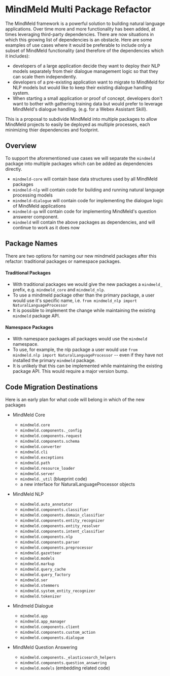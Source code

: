# MindMeld Multi Package Refactor

The MindMeld framework is a powerful solution to building natural language applications. Over time more and more functionality has been added, at times leveraging third-party dependencies. There are now situations in which this growing list of dependencies is an obstacle. Here are some examples of use cases where it would be preferable to include only a subset of MindMeld functionality (and therefore of the dependencies which it includes):

- developers of a large application decide they want to deploy their NLP models separately from their dialogue management logic so that they can scale them independently.
- developers of a pre-existing application want to migrate to MindMeld for NLP models but would like to keep their existing dialogue handling system.
- When starting a small application or proof of concept, developers don't want to bother with gathering training data but would prefer to leverage MindMeld's dialogue handling. (e.g. for a Webex Assistant Skill).

This is a proposal to subdivide MindMeld into multiple packages to allow MindMeld projects to easily be deployed as multiple processes, each minimizing thier dependencies and footprint.

## Overview

To support the aforementioned use cases we will separate the `mindmeld` package into multiple packages which can be added as dependencies directly.

- `mindmeld-core` will contain base data structures used by all MindMeld packages
- `mindmeld-nlp` will contain code for building and running natural language processing models
- `mindmeld-dialogue` will contain code for implementing the dialogue logic of MindMeld applications
- `mindmeld-qa` will contain code for implementing MindMeld's question answerer component.
- `mindmeld` will contain the above packages as dependencies, and will continue to work as it does now

## Package Names
There are two options for naming our new mindmeld packages after this refactor: traditional packages or namespace packages.

#### Traditional Packages

- With traditional packages we would give the new packages a `mindmeld_` prefix, e.g. `mindmeld_core` and `mindmeld_nlp`.
- To use a mindmeld package other than the primary package, a user would use it's specific name, i.e. `from mindmeld_nlp import NaturalLanguageProcessor`
- It is possible to implement the change while maintaining the existing `mindmeld` package API.

#### Namespace Packages

- With namespace packages all packages would use the `mindmeld` namespace.
- To use, for example, the nlp package a user would use `from mindmeld.nlp import NaturalLanguageProcessor` -- even if they have not installed the primary `mindmeld` package.
- It is unlikely that this can be implemented while maintaining the existing package API. This would require a major version bump.

## Code Migration Destinations

Here is an early plan for what code will belong in which of the new packages

- MindMeld Core
    - `mindmeld.core`
    - `mindmeld.components._config`
    - `mindmeld.components.request`
    - `mindmeld.components.schema`
    - `mindmeld.converter`
    - `mindmeld.cli`
    - `mindmeld.exceptions`
    - `mindmeld.path`
    - `mindmeld.resource_loader`
    - `mindmeld.server`
    - `mindmeld._util` (blueprint code)
    - a new interface for NaturalLanguageProcessor objects

- MindMeld NLP
    - `mindmeld.auto_annotator`
    - `mindmeld.components.classifier`
    - `mindmeld.components.domain_classifier`
    - `mindmeld.components.entity_recognizer`
    - `mindmeld.components.entity_resolver`
    - `mindmeld.components.intent_classifier`
    - `mindmeld.components.nlp`
    - `mindmeld.components.parser`
    - `mindmeld.components.preprocessor`
    - `mindmeld.gazetteer`
    - `mindmeld.models`
    - `mindmeld.markup`
    - `mindmeld.query_cache`
    - `mindmeld.query_factory`
    - `mindmeld.ser`
    - `mindmeld.stemmers`
    - `mindmeld.system_entity_recognizer`
    - `mindmeld.tokenizer`
- Mindmeld Dialogue
    - `mindmeld.app`
    - `mindmeld.app_manager`
    - `mindmeld.components.client`
    - `mindmeld.components.custom_action`
    - `mindmeld.components.dialogue`
- MindMeld Question Answering
    - `mindmeld.components._elasticsearch_helpers`
    - `mindmeld.components.question_answering`
    - `mindmeld.models` (embedding related code)
